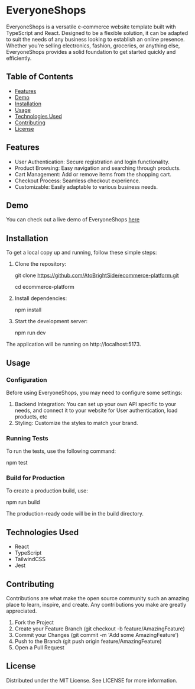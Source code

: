 # EveryoneShops

EveryoneShops is a versatile e-commerce website template built with TypeScript and React. Designed to be a flexible solution, it can be adapted to suit the needs of any business looking to establish an online presence. Whether you're selling electronics, fashion, groceries, or anything else, EveryoneShops provides a solid foundation to get started quickly and efficiently.

## Table of Contents

- [Features](#features)
- [Demo](#demo)
- [Installation](#installation)
- [Usage](#usage)
- [Technologies Used](#technologies-used)
- [Contributing](#contributing)
- [License](#license)

## Features

- User Authentication: Secure registration and login functionality.
- Product Browsing: Easy navigation and searching through products.
- Cart Management: Add or remove items from the shopping cart.
- Checkout Process: Seamless checkout experience.
- Customizable: Easily adaptable to various business needs.

## Demo

You can check out a live demo of EveryoneShops [here](#)

## Installation

To get a local copy up and running, follow these simple steps:

1. Clone the repository:
    
    git clone https://github.com/AtoBrightSide/ecommerce-platform.git
    
    cd ecommerce-platform
  
2. Install dependencies:

   
    npm install
    
3. Start the development server:

   
    npm run dev
    
The application will be running on http://localhost:5173.

## Usage

### Configuration

Before using EveryoneShops, you may need to configure some settings:

1. Backend Integration: You can set up your own API specific to your needs, and connect it to your website for User authentication, load products, etc
2. Styling: Customize the styles to match your brand.

### Running Tests

To run the tests, use the following command:

npm test
### Build for Production

To create a production build, use:

npm run build

The production-ready code will be in the build directory.

## Technologies Used

- React
- TypeScript
- TailwindCSS
- Jest

## Contributing

Contributions are what make the open source community such an amazing place to learn, inspire, and create. Any contributions you make are greatly appreciated.

1. Fork the Project
2. Create your Feature Branch (git checkout -b feature/AmazingFeature)
3. Commit your Changes (git commit -m 'Add some AmazingFeature')
4. Push to the Branch (git push origin feature/AmazingFeature)
5. Open a Pull Request

## License

Distributed under the MIT License. See LICENSE for more information.
